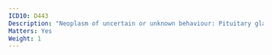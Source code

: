 ```yaml
---
ICD10: D443
Description: "Neoplasm of uncertain or unknown behaviour: Pituitary gland"
Matters: Yes
Weight: 1
---
```


